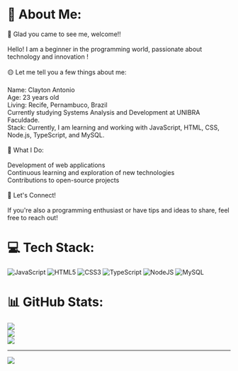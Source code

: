 # 💫 About Me:
🌟 Glad you came to see me, welcome!!<br><br>Hello! I am a beginner in the programming world, passionate about technology and innovation !<br><br> 🟡 Let me tell you a few things about me:<br> <br>Name: Clayton Antonio<br>Age: 23 years old<br>Living: Recife, Pernambuco, Brazil<br>Currently studying Systems Analysis and Development at UNIBRA Faculdade.<br>Stack:  Currently, I am learning and working with JavaScript, HTML, CSS, Node.js, TypeScript, and MySQL.<br><br>🔧 What I Do:<br><br>Development of web applications<br>Continuous learning and exploration of new technologies<br>Contributions to open-source projects<br><br>🚀 Let's Connect!<br><br>If you're also a programming enthusiast or have tips and ideas to share, feel free to reach out!


# 💻 Tech Stack:
![JavaScript](https://img.shields.io/badge/javascript-%23323330.svg?style=for-the-badge&logo=javascript&logoColor=%23F7DF1E) ![HTML5](https://img.shields.io/badge/html5-%23E34F26.svg?style=for-the-badge&logo=html5&logoColor=white) ![CSS3](https://img.shields.io/badge/css3-%231572B6.svg?style=for-the-badge&logo=css3&logoColor=white) ![TypeScript](https://img.shields.io/badge/typescript-%23007ACC.svg?style=for-the-badge&logo=typescript&logoColor=white) ![NodeJS](https://img.shields.io/badge/node.js-6DA55F?style=for-the-badge&logo=node.js&logoColor=white) ![MySQL](https://img.shields.io/badge/mysql-4479A1.svg?style=for-the-badge&logo=mysql&logoColor=white)
# 📊 GitHub Stats:
![](https://github-readme-stats.vercel.app/api?username=Clayton79&theme=one_dark_pro&hide_border=false&include_all_commits=false&count_private=false)<br/>
![](https://github-readme-streak-stats.herokuapp.com/?user=Clayton79&theme=one_dark_pro&hide_border=false)<br/>
![](https://github-readme-stats.vercel.app/api/top-langs/?username=Clayton79&theme=one_dark_pro&hide_border=false&include_all_commits=false&count_private=false&layout=compact)

---
[![](https://visitcount.itsvg.in/api?id=Clayton79&icon=4&color=2)](https://visitcount.itsvg.in)

<!-- Proudly created with GPRM ( https://gprm.itsvg.in ) -->
